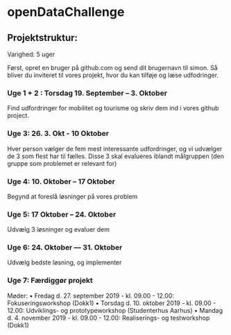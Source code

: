 # openDataChallenge

## Projektstruktur:
Varighed: 5 uger

Først, opret en bruger på github.com og send dit brugernavn til simon. Så bliver du inviteret til vores projekt, hvor du kan tilføje og læse udfodringer.

### Uge 1 + 2 : Torsdag 19. September – 3. Oktober 
Find udfordringer for mobilitet og tourisme og skriv dem ind i vores github project.

### Uge 3: 26. 3. Okt  - 10 Oktober
Hver person vælger de fem mest interessante udfordringer, og vi udvælger de 3 som flest har til fælles. Disse 3 skal evalueres iblandt målgruppen (den gruppe som problemet er relevant for)

### Uge 4: 10. Oktober – 17 Oktober
Begynd at foreslå løsninger på vores problem

### Uge 5: 17 Oktober – 24. Oktober
Udvælg 3 løsninger og evaluer dem

### Uge 6: 24. Oktober — 31. Oktober
Udvælg bedste løsning, og implementer

### Uge 7: Færdiggør projekt


Møder:
•	Fredag d. 27. september 2019 - kl. 09.00 - 12.00: Fokuseringsworkshop (Dokk1) 
•	Torsdag d. 10. oktober 2019 - kl. 09.00 - 12.00: Udviklings- og prototypeworkshop (Studenterhus Aarhus) 
•	Mandag d. 4. november 2019 - kl. 09.00 - 12.00: Realiserings- og testworkshop (Dokk1)

